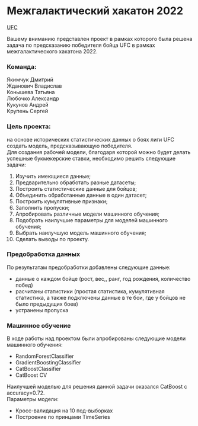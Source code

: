 # Межгалактический хакатон 2022

[UFC](https://user-images.githubusercontent.com/76701877/169634479-fac0d992-394d-4d43-9639-ec98bd71619f.png)

Вашему вниманию представлен проект в рамках которого была решена задача по предсказанию победителя бойца UFC в рамках межгалактического хакатона 2022.

### Команда:   
Якимчук Дмитрий   
Жданович Владислав   
Конышева Татьяна   
Любочко Александр   
Кукунов Андрей   
Крупень Сергей   

### Цель проекта:
на основе исторических статистических данных о боях лиги UFC создать модель, предсказывающую победителя. <br>
Для создания рабочей модели, благодаря которой можно будет делать успешные букмекерские ставки, необходимо решить следующие задачи:
1) Изучить имеющиеся данные;
2) Предварительно обработать разные датасеты;
3) Построить статистические данные для бойцов;
4) Объединить обработанные данные в один датасет;
5) Построить кумулятивные признаки;
6) Заполнить пропуски;
7) Апробировать различные модели машинного обучения;
8) Подобрать наилучшие параметры для моделей машинного обучения;
9) Выбрать наилучшую модель машинного обучения;
10) Сделать выводы по проекту.

### Предобработка данных
По результатам предобработки добавлены следующие данные:
* данные о каждом бойце (рост, вес,, ранг, год рождения, количество побед)
* расчитаны статистики (простая статистика, кумулятивная статистика, а также подключены данные в те бои, где у бойцов не было предыдущих боев)
* устранены пропуска

### Машинное обучение
В ходе работы над проектом были апробированы следующие модели машинного обучения:    
* RandomForestClassifier    
* GradientBoostingClassifier    
* CatBoostClassifier    
* CatBoost CV

Наилучшей моделью для решения данной задачи оказался CatBoost c accuracy=0.72. <br>
Параметры модели:
- Кросс-валидация на 10 под-выборках
- Построение по принцами TimeSeries